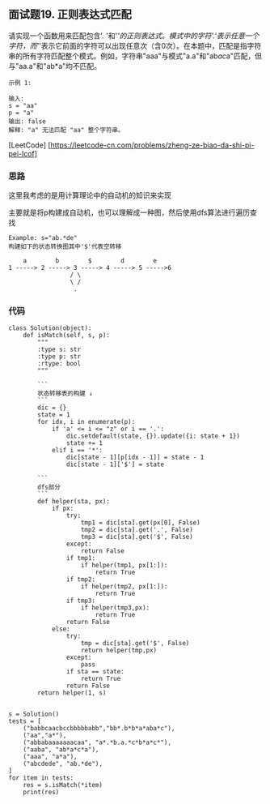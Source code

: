 ## 面试题19. 正则表达式匹配
请实现一个函数用来匹配包含'. '和'*'的正则表达式。模式中的字符'.'表示任意一个字符，而'*'表示它前面的字符可以出现任意次（含0次）。在本题中，匹配是指字符串的所有字符匹配整个模式。例如，字符串"aaa"与模式"a.a"和"ab*ac*a"匹配，但与"aa.a"和"ab*a"均不匹配。
```
示例 1:

输入:
s = "aa"
p = "a"
输出: false
解释: "a" 无法匹配 "aa" 整个字符串。

```

[LeetCode]
[https://leetcode-cn.com/problems/zheng-ze-biao-da-shi-pi-pei-lcof]

### 思路

这里我考虑的是用计算理论中的自动机的知识来实现

主要就是将p构建成自动机，也可以理解成一种图，然后使用dfs算法进行遍历查找

```
Example: s="ab.*de" 
构建如下的状态转换图其中'$'代表空转移

    a        b        $        d        e
1 -----> 2 -----> 3 -----> 4 -----> 5 ----->6
                 / \  
                 \ /
                  .
```


### 代码

```
class Solution(object):
    def isMatch(self, s, p):
        """
        :type s: str
        :type p: str
        :rtype: bool
        """

        ```
        状态转移表的构建 ↓
        ```
        dic = {}
        state = 1
        for idx, i in enumerate(p):
            if 'a' <= i <= "z" or i == '.':
                dic.setdefault(state, {}).update({i: state + 1})
                state += 1
            elif i == '*':
                dic[state - 1][p[idx - 1]] = state - 1
                dic[state - 1]['$'] = state
        
        ```
        dfs部分
        ```
        def helper(sta, px):
            if px:
                try:
                    tmp1 = dic[sta].get(px[0], False)
                    tmp2 = dic[sta].get('.', False)
                    tmp3 = dic[sta].get('$', False)
                except:
                    return False
                if tmp1:
                    if helper(tmp1, px[1:]):
                        return True
                if tmp2:
                    if helper(tmp2, px[1:]):
                        return True
                if tmp3:
                    if helper(tmp3,px):
                        return True
                return False
            else:
                try:
                    tmp = dic[sta].get('$', False)
                    return helper(tmp,px)
                except:
                    pass
                if sta == state:
                    return True
                return False
        return helper(1, s)


s = Solution()
tests = [
    ("babbcaacbccbbbbbabb","bb*.b*b*a*aba*c"),
    ("aa","a*"),
    ("abbabaaaaaaacaa", "a*.*b.a.*c*b*a*c*"),
    ("aaba", "ab*a*c*a"),
    ("aaa", "a*a"),
    ("abcdede", "ab.*de"),
]
for item in tests:
    res = s.isMatch(*item)
    print(res)
```